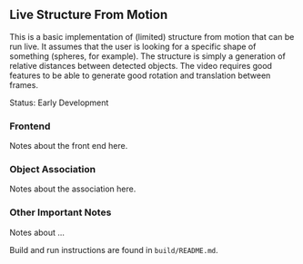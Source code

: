 ## Live Structure From Motion

This is a basic implementation of (limited) structure from motion that can be run live. It assumes that the user is looking for a specific shape of something (spheres, for example). The structure is simply a generation of relative distances between detected objects. The video requires good features to be able to generate good rotation and translation between frames.

Status: Early Development

### Frontend
Notes about the front end here.

### Object Association
Notes about the association here.

### Other Important Notes
Notes about ...

Build and run instructions are found in `build/README.md`.
